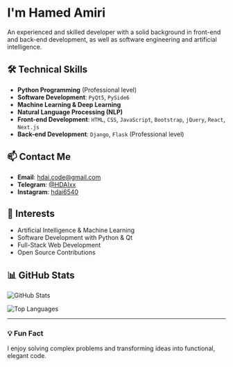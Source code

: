 # I'm Hamed Amiri

An experienced and skilled developer with a solid background in front-end and back-end development, as well as software engineering and artificial intelligence.

## 🛠️ Technical Skills
- **Python Programming** (Professional level)
- **Software Development**: `PyQt5`, `PySide6`
- **Machine Learning & Deep Learning**
- **Natural Language Processing (NLP)**
- **Front-end Development**: `HTML`, `CSS`, `JavaScript`, `Bootstrap`, `jQuery`, `React`, `Next.js`
- **Back-end Development**: `Django`, `Flask` (Professional level)

## 📫 Contact Me
- **Email**: [hdai.code@gmail.com](mailto:hdai.code@gmail.com)
- **Telegram**: [@HDAIxx](https://t.me/HDAIxx)
- **Instagram**: [hdai6540](https://instagram.com/hdai6540)

## 🎯 Interests
- Artificial Intelligence & Machine Learning
- Software Development with Python & Qt
- Full-Stack Web Development
- Open Source Contributions

## 📊 GitHub Stats
![GitHub Stats](https://github-readme-stats.vercel.app/api?username=HDAI654&show_icons=true&theme=dark)

![Top Languages](https://github-readme-stats.vercel.app/api/top-langs/?username=HDAI654&layout=compact&theme=dark)

---

### 💡 Fun Fact
I enjoy solving complex problems and transforming ideas into functional, elegant code.
